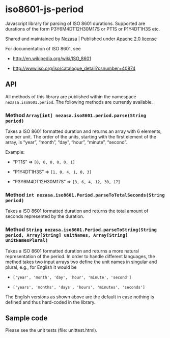 # iso8601-js-period

Javascript library for parsing of ISO 8601 durations. Supported are durations of
the form P3Y6M4DT12H30M17S or PT1S or P1Y4DT1H3S etc.

Shared and maintained by [Nezasa](http://www.nezasa.com) | Published under [Apache 2.0 license](http://www.apache.org/licenses/LICENSE-2.0.html)

For documentation of ISO 8601, see

-   http://en.wikipedia.org/wiki/ISO_8601

-   http://www.iso.org/iso/catalogue_detail?csnumber=40874

## API

All methods of this library are published within the namespace
```nezasa.iso8601.period```. The following methods are currently available.

### Method ```Array[int] nezasa.iso8601.period.parse(String period)```

Takes a ISO 8601 formatted duration and returns an array with 6 elements, one
per unit. The order of the units, starting with the first element of the array,
is “year”, “month”, “day”, “hour”, “minute”, “second”.

Example:

-   “PT1S” =\> ```[0, 0, 0, 0, 0, 1]```

-   “P1Y4DT1H3S” =\> ```[1, 0, 4, 1, 0, 3]```

-   “P3Y6M4DT12H30M17S” =\> ```[3, 6, 4, 12, 30, 17]```

### Method ```int nezasa.iso8601.Period.parseToTotalSeconds(String period)```

Takes a ISO 8601 formatted duration and returns the total amount of seconds
represented by the duration.

### Method ```String nezasa.iso8601.Period.parseToString(String period, Array[String] unitNames, Array[String] unitNamesPlural)```

Takes a ISO 8601 formatted duration and returns a more natural representation of
the period. In order to handle different languages, the method takes two input
arrays two define the unit names in singular and plural, e.g., for English it
would be

-   ```['year', 'month', 'day', 'hour', 'minute', 'second']```

-   ```['years', 'months', 'days', 'hours', 'minutes', 'seconds']```

The English versions as shown above are the default in case nothing is defined
and thus hard-coded in the library.

## Sample code

Please see the unit tests (file: unittest.html).
